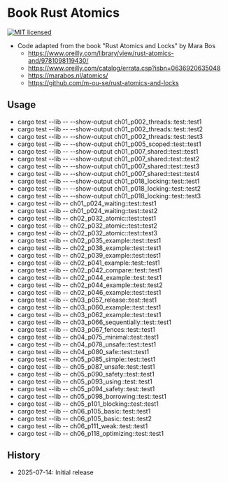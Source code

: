 # Book Rust Atomics

[![MIT licensed][mit-badge]][mit-url]

[mit-badge]: https://img.shields.io/badge/license-MIT-blue.svg
[mit-url]: https://github.com/david-wallace-croft/book-rust-atomics/blob/main/LICENSE.txt

- Code adapted from the book "Rust Atomics and Locks" by Mara Bos
  - https://www.oreilly.com/library/view/rust-atomics-and/9781098119430/
  - https://www.oreilly.com/catalog/errata.csp?isbn=0636920635048
  - https://marabos.nl/atomics/
  - https://github.com/m-ou-se/rust-atomics-and-locks

## Usage

- cargo test --lib -- --show-output ch01_p002_threads::test::test1
- cargo test --lib -- --show-output ch01_p002_threads::test::test2
- cargo test --lib -- --show-output ch01_p002_threads::test::test3
- cargo test --lib -- --show-output ch01_p005_scoped::test::test1
- cargo test --lib -- --show-output ch01_p007_shared::test::test1
- cargo test --lib -- --show-output ch01_p007_shared::test::test2
- cargo test --lib -- --show-output ch01_p007_shared::test::test3
- cargo test --lib -- --show-output ch01_p007_shared::test::test4
- cargo test --lib -- --show-output ch01_p018_locking::test::test1
- cargo test --lib -- --show-output ch01_p018_locking::test::test2
- cargo test --lib -- --show-output ch01_p018_locking::test::test3
- cargo test --lib -- ch01_p024_waiting::test::test1
- cargo test --lib -- ch01_p024_waiting::test::test2
- cargo test --lib -- ch02_p032_atomic::test::test1
- cargo test --lib -- ch02_p032_atomic::test::test2
- cargo test --lib -- ch02_p032_atomic::test::test3
- cargo test --lib -- ch02_p035_example::test::test1
- cargo test --lib -- ch02_p038_example::test::test1
- cargo test --lib -- ch02_p039_example::test::test1
- cargo test --lib -- ch02_p041_example::test::test1
- cargo test --lib -- ch02_p042_compare::test::test1
- cargo test --lib -- ch02_p044_example::test::test1
- cargo test --lib -- ch02_p044_example::test::test2
- cargo test --lib -- ch02_p046_example::test::test1
- cargo test --lib -- ch03_p057_release::test::test1
- cargo test --lib -- ch03_p060_example::test::test1
- cargo test --lib -- ch03_p062_example::test::test1
- cargo test --lib -- ch03_p066_sequentially::test::test1
- cargo test --lib -- ch03_p067_fences::test::test1
- cargo test --lib -- ch04_p075_minimal::test::test1
- cargo test --lib -- ch04_p078_unsafe::test::test1
- cargo test --lib -- ch04_p080_safe::test::test1
- cargo test --lib -- ch05_p085_simple::test::test1
- cargo test --lib -- ch05_p087_unsafe::test::test1
- cargo test --lib -- ch05_p090_safety::test::test1
- cargo test --lib -- ch05_p093_using::test::test1
- cargo test --lib -- ch05_p094_safety::test::test1
- cargo test --lib -- ch05_p098_borrowing::test::test1
- cargo test --lib -- ch05_p101_blocking::test::test1
- cargo test --lib -- ch06_p105_basic::test::test1
- cargo test --lib -- ch06_p105_basic::test::test2
- cargo test --lib -- ch06_p111_weak::test::test1
- cargo test --lib -- ch06_p118_optimizing::test::test1

## History

- 2025-07-14: Initial release
